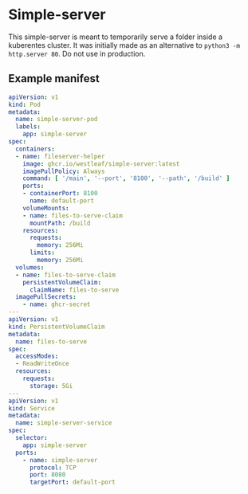 # Simple-server
This simple-server is meant to temporarily serve a folder inside a kuberentes cluster.
It was initially made as an alternative to `python3 -m http.server 80`.
Do not use in production.

## Example manifest
```YAML
apiVersion: v1
kind: Pod
metadata:
  name: simple-server-pod
  labels:
    app: simple-server
spec:
  containers:
  - name: fileserver-helper
    image: ghcr.io/westleaf/simple-server:latest
    imagePullPolicy: Always
    command: [ '/main', '--port', '8100', '--path', '/build' ]
    ports:
    - containerPort: 8100
      name: default-port
    volumeMounts:
    - name: files-to-serve-claim
      mountPath: /build
    resources:
      requests:
        memory: 256Mi
      limits:
        memory: 256Mi
  volumes:
  - name: files-to-serve-claim
    persistentVolumeClaim:
      claimName: files-to-serve
  imagePullSecrets:
    - name: ghcr-secret
---
apiVersion: v1
kind: PersistentVolumeClaim
metadata:
  name: files-to-serve
spec:
  accessModes:
  - ReadWriteOnce
  resources:
    requests:
      storage: 5Gi
---
apiVersion: v1
kind: Service
metadata:
  name: simple-server-service
spec:
  selector:
    app: simple-server
  ports:
    - name: simple-server
      protocol: TCP
      port: 8080
      targetPort: default-port
```
